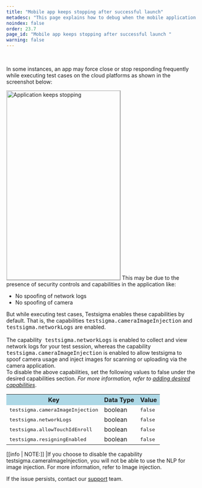 ```yaml
---
title: "Mobile app keeps stopping after successful launch"
metadesc: "This page explains how to debug when the mobile application frequently stops after successful launch"
noindex: false
order: 23.7
page_id: "Mobile app keeps stopping after successful launch "
warning: false
---
```

<br>

<p>
In some instances, an app may force close or stop responding frequently while executing test cases on the cloud platforms as shown in the screenshot below:</p>
<img style="border: #D3D3D3 1px outset; width:300px;height:500px;" src="https://s3.amazonaws.com/static-docs.testsigma.com/new_images/troubleshooting/mobile-apps/failed-to-launch-UI/app_failure_message_2.png" alt="Application keeps stopping">
This may be due to the presence of security controls and capabilities in the application like: 
<ul>
<li>No spoofing of network logs</li>
<li>No spoofing of camera</li>
</ul>
</p>

But while executing test cases, Testsigma enables these capabilities by default. That is, the capabilities <kbd>testsigma.cameraImageInjection</kbd> and <kbd>testsigma.networkLogs</kbd> are enabled.<br><br>
The capability<kbd> testsigma.networkLogs</kbd> is enabled to collect and view network logs for your test session, whereas the capability <kbd>testsigma.cameraImageInjection</kbd> is enabled to allow testsigma to spoof camera usage and inject images for scanning or uploading via the camera application.<br>
To disable the above capabilities, set the following values to false under the desired capabilities section. <em>For more information, refer to <a href="https://testsigma.com/docs/desired-capabilities/overview/">adding desired capabilities</a></em>.

<style>
   table {
  border-collapse: collapse;
  width: 100%;
  }
 </style>
<table>
  <tr>
    <th style="background-color:#ADD8E6">Key</th>
    <th style="background-color:#ADD8E6">Data Type</th>
    <th style="background-color:#ADD8E6">Value</th>
  </tr>
  <tr>
    <td><kbd>testsigma.cameraImageInjection</kbd></td>
    <td>boolean</td>
    <td><kbd>false</kbd>
</td>
  </tr>
  <tr>
    <td><kbd>testsigma.networkLogs</kbd></td>
    <td>boolean</td>
    <td><kbd>false</kbd></td>
  </tr>

  <tr>
    <td><kbd>testsigma.allowTouchIdEnroll</kbd></td>
    <td>boolean</td>
    <td><kbd>false</kbd></td>
  </tr>
  <tr>
    <td><kbd>testsigma.resigningEnabled</kbd></td>
    <td>boolean</td>
    <td><kbd>false</kbd></td>
  </tr>
</table>
</body>

[[info | NOTE:]]
|If you choose to disable the capability testsigma.cameraImageInjection, you will not be able to use the NLP for image injection. For more information, refer to Image injection.

If the issue persists, contact our [support](support@testsigma.com) team.

